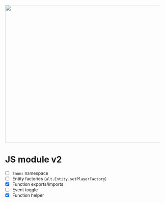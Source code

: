 <img src="https://cdn.discordapp.com/attachments/758680546506178610/1083699499882532965/image.png" height="448" width="896"/>

# JS module v2

- [ ] `Enums` namespace
- [ ] Entity factories (`alt.Entity.setPlayerFactory`)
- [X] Function exports/imports
- [ ] Event toggle
- [X] Function helper
